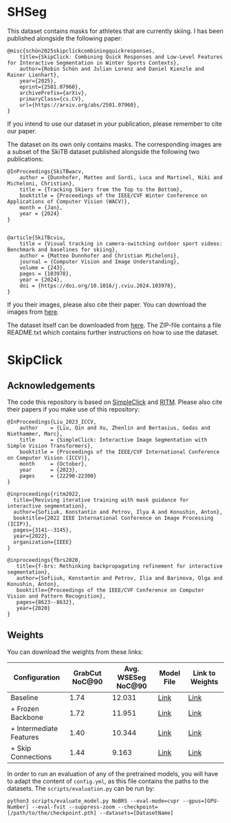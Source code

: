 # SHSeg

This dataset contains masks for athletes that are currently skiing. I has been published alongside the following paper: 

    @misc{schön2025skipclickcombiningquickresponses,
        title={SkipClick: Combining Quick Responses and Low-Level Features for Interactive Segmentation in Winter Sports Contexts},
        author={Robin Schön and Julian Lorenz and Daniel Kienzle and Rainer Lienhart},
        year={2025},
        eprint={2501.07960},
        archivePrefix={arXiv},
        primaryClass={cs.CV},
        url={https://arxiv.org/abs/2501.07960},
    }

 

If you intend to use our dataset in your publication, please remember to cite our paper.

The dataset on its own only contains masks. The corresponding images are a subset of the SkiTB dataset published alongside the following two publications: 

 

    @InProceedings{SkiTBwacv,
        author = {Dunnhofer, Matteo and Sordi, Luca and Martinel, Niki and Micheloni, Christian},
        title = {Tracking Skiers from the Top to the Bottom},
        booktitle = {Proceedings of the IEEE/CVF Winter Conference on Applications of Computer Vision (WACV)},
        month = {Jan},
        year = {2024}
    }


    @article{SkiTBcviu,
        title = {Visual tracking in camera-switching outdoor sport videos: Benchmark and baselines for skiing},
        author = {Matteo Dunnhofer and Christian Micheloni}, 
        journal = {Computer Vision and Image Understanding},
        volume = {243},
        pages = {103978},
        year = {2024},
        doi = {https://doi.org/10.1016/j.cviu.2024.103978},
    }

 

If you their images, please also cite their paper. You can download the images from [here](https://machinelearning.uniud.it/datasets/skitb/). 

 

The dataset itself can be downloaded from  [here](https://myweb.rz.uni-augsburg.de/~schoerob/datasets/shseg/SHSeg_masks_only.zip). The ZIP-file contains a file README.txt which contains further instructions on how to use the dataset.

# SkipClick
## Acknowledgements
The code this repository is based on [SimpleClick](https://github.com/uncbiag/SimpleClick) and [RITM](https://github.com/SamsungLabs/ritm_interactive_segmentation). 
Please also cite their papers if you make use of this repository: 

    @InProceedings{Liu_2023_ICCV,
        author    = {Liu, Qin and Xu, Zhenlin and Bertasius, Gedas and Niethammer, Marc},
        title     = {SimpleClick: Interactive Image Segmentation with Simple Vision Transformers},
        booktitle = {Proceedings of the IEEE/CVF International Conference on Computer Vision (ICCV)},
        month     = {October},
        year      = {2023},
        pages     = {22290-22300}
    }
    
    @inproceedings{ritm2022,
      title={Reviving iterative training with mask guidance for interactive segmentation},
      author={Sofiiuk, Konstantin and Petrov, Ilya A and Konushin, Anton},
      booktitle={2022 IEEE International Conference on Image Processing (ICIP)},
      pages={3141--3145},
      year={2022},
      organization={IEEE}
    }
    
    @inproceedings{fbrs2020,
       title={f-brs: Rethinking backpropagating refinement for interactive segmentation},
       author={Sofiiuk, Konstantin and Petrov, Ilia and Barinova, Olga and Konushin, Anton},
       booktitle={Proceedings of the IEEE/CVF Conference on Computer Vision and Pattern Recognition},
       pages={8623--8632},
       year={2020}
    }


## Weights
You can download the weights from these links: 

| **Configuration** | **GrabCut NoC@90** | **Avg. WSESeg NoC@90** | **Model File** | **Link to Weights** |
|--------|--------|--------|--------|--------|
| Baseline | 1.74 | 12.031 | [Link](https://github.com/Schorob/skipclick/blob/main/models/iter_mask/featurevit_base448_cocolvis_itermask_unfrozen.py) | [Link](https://mediastore.rz.uni-augsburg.de/get/Gf3Aza1fSE/) |
| + Frozen Backbone | 1.72 | 11.951 | [Link](https://github.com/Schorob/skipclick/blob/main/models/iter_mask/featurevit_base448_cocolvis_itermask.py) | [Link](https://mediastore.rz.uni-augsburg.de/get/2JipuNEGYO/) |
| + Intermediate Features | 1.40 | 10.344 | [Link](https://github.com/Schorob/skipclick/blob/main/models/iter_mask/featurevit_base448_cocolvis_itermask_intermediate.py) | [Link](https://mediastore.rz.uni-augsburg.de/get/aOa4lakFcM/) |
| + Skip Connections | 1.44 | 9.163 | [Link](https://github.com/Schorob/skipclick/blob/main/models/iter_mask/featurevit_base448_cocolvis_itermask_intermediate_skip.py) | [Link](https://mediastore.rz.uni-augsburg.de/get/MQjMyFYnZ7/) |

In order to run an evaluation of any of the pretrained models, you will have to adapt the content of `config.yml`, as this file contains the paths to the datasets. 
The `scripts/evaluation.py` can be run by: 
``` 
python3 scripts/evaluate_model.py NoBRS --eval-mode=cvpr --gpus=[GPU-Number] --eval-fvit --suppress-zoom --checkpoint=[/path/to/the/checkpoint.pth] --datasets=[DatasetName]
```
